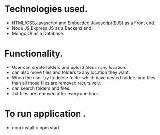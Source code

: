 # Technologies used.
- HTML/CSS,Javascript and Embedded Javascript(EJS) as a Front end.
- Node JS,Express JS as a Backend end.
- MongoDB as a Database.

# Functionality.
- User can create folders and upload files in any location.
- can also move files and folders to any location they want.
- When the user try to delete folder which have nested folders and files than all those files are removed recursively.
- can search folders and files.
- .txt files are removed after every one hour.

# To run application .
- npm install > npm start